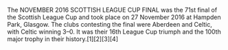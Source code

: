 The NOVEMBER 2016 SCOTTISH LEAGUE CUP FINAL was the 71st final of the Scottish League Cup and took place on 27 November 2016 at Hampden Park, Glasgow. The clubs contesting the final were Aberdeen and Celtic, with Celtic winning 3–0. It was their 16th League Cup triumph and the 100th major trophy in their history.[1][2][3][4]
